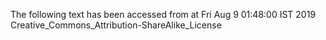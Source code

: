 The following text has been accessed from at Fri Aug 9 01:48:00 IST 2019
Creative_Commons_Attribution-ShareAlike_License
